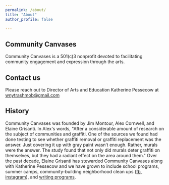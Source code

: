 ```yaml
---
permalink: /about/
title: "About"
author_profile: false

---
```


## Community Canvases
Community Canvases is a 501(c)3 nonprofit devoted to facilitating community engagement and expression through the arts.

## Contact us

Please reach out to Director of Arts and Education Katherine Pessecow at [wnytrashmob@gmail.com](mailto:wnytrashmob@gmail.com)

## History 

Community Canvases was founded by Jim Montour, Alex Cornwell, and Elaine Grisanti.  In Alex's words, "After a considerable amount of research on the subject of communities and graffiti. One of the sources we found had done testing to see whether graffiti removal or graffiti replacement was the answer. Just covering it up with gray paint wasn’t enough. Rather, murals were the answer. The study found that not only did murals deter graffiti on themselves, but they had a radiant effect on the area around them." Over the past decade, Elaine Grisanti has stewarded Community Canvases along with Katherine Pessecow and we have grown to include school programs, summer camps, community-building neighborhood clean ups ([fb](https://www.facebook.com/wnytrashmob/), [instagram](https://www.instagram.com/wnytrashmob/)), and [writing programs](https://kindfools.org).
